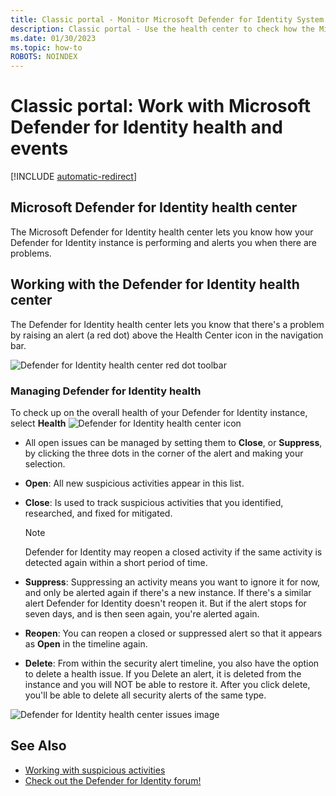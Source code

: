 ```yaml
---
title: Classic portal - Monitor Microsoft Defender for Identity System Health and Events
description: Classic portal - Use the health center to check how the Microsoft Defender for Identity service is working and be alerted to potential problems and view system events in the Event viewer.
ms.date: 01/30/2023
ms.topic: how-to
ROBOTS: NOINDEX
---
```


# Classic portal: Work with Microsoft Defender for Identity health and events

[!INCLUDE [automatic-redirect](../includes/automatic-redirect.md)]

## Microsoft Defender for Identity health center

The Microsoft Defender for Identity health center lets you know how your Defender for Identity instance is performing and alerts you when there are problems.

## Working with the Defender for Identity health center

The Defender for Identity health center lets you know that there's a problem by raising an alert (a red dot) above the Health Center icon in the navigation bar.

![Defender for Identity health center red dot toolbar](media/health-bar.png)

### Managing Defender for Identity health

To check up on the overall health of your Defender for Identity instance, select **Health** ![Defender for Identity health center icon](media/red-dot.png)

- All open issues can be managed by setting them to **Close**,  or **Suppress**, by clicking the three dots in the corner of the alert and making your selection.

- **Open**: All new suspicious activities appear in this list.

- **Close**: Is used to track suspicious activities that you identified, researched, and fixed for mitigated.

    > [!NOTE]
    > Defender for Identity may reopen a closed activity if the same activity is detected again within a short period of time.

- **Suppress**: Suppressing an activity means you want to ignore it for now, and only be alerted again if there's a new instance. If there's a similar alert Defender for Identity doesn't reopen it. But if the alert stops for seven days, and is then seen again, you're alerted again.

- **Reopen**: You can reopen a closed or suppressed alert so that it appears as **Open** in the timeline again.

- **Delete**: From within the security alert timeline, you also have the option to delete a health issue. If you Delete an alert, it is deleted from the instance and you will NOT be able to restore it. After you click delete, you'll be able to delete all security alerts of the same type.

![Defender for Identity health center issues image](media/health-issue.png)

## See Also

- [Working with suspicious activities](/defender-for-identity/manage-security-alerts)
- [Check out the Defender for Identity forum!](<https://aka.ms/MDIcommunity>)
